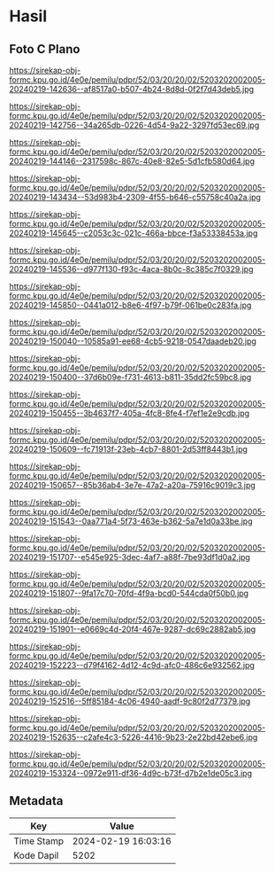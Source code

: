 # Hasil

## Foto C Plano

https://sirekap-obj-formc.kpu.go.id/4e0e/pemilu/pdpr/52/03/20/20/02/5203202002005-20240219-142636--af8517a0-b507-4b24-8d8d-0f2f7d43deb5.jpg

https://sirekap-obj-formc.kpu.go.id/4e0e/pemilu/pdpr/52/03/20/20/02/5203202002005-20240219-142756--34a265db-0226-4d54-9a22-3297fd53ec69.jpg

https://sirekap-obj-formc.kpu.go.id/4e0e/pemilu/pdpr/52/03/20/20/02/5203202002005-20240219-144146--2317598c-867c-40e8-82e5-5d1cfb580d64.jpg

https://sirekap-obj-formc.kpu.go.id/4e0e/pemilu/pdpr/52/03/20/20/02/5203202002005-20240219-143434--53d983b4-2309-4f55-b646-c55758c40a2a.jpg

https://sirekap-obj-formc.kpu.go.id/4e0e/pemilu/pdpr/52/03/20/20/02/5203202002005-20240219-145645--c2053c3c-021c-466a-bbce-f3a53338453a.jpg

https://sirekap-obj-formc.kpu.go.id/4e0e/pemilu/pdpr/52/03/20/20/02/5203202002005-20240219-145536--d977f130-f93c-4aca-8b0c-8c385c7f0329.jpg

https://sirekap-obj-formc.kpu.go.id/4e0e/pemilu/pdpr/52/03/20/20/02/5203202002005-20240219-145850--0441a012-b8e6-4f97-b79f-061be0c283fa.jpg

https://sirekap-obj-formc.kpu.go.id/4e0e/pemilu/pdpr/52/03/20/20/02/5203202002005-20240219-150040--10585a91-ee68-4cb5-9218-0547daadeb20.jpg

https://sirekap-obj-formc.kpu.go.id/4e0e/pemilu/pdpr/52/03/20/20/02/5203202002005-20240219-150400--37d6b09e-f731-4613-b811-35dd2fc59bc8.jpg

https://sirekap-obj-formc.kpu.go.id/4e0e/pemilu/pdpr/52/03/20/20/02/5203202002005-20240219-150455--3b4637f7-405a-4fc8-8fe4-f7ef1e2e9cdb.jpg

https://sirekap-obj-formc.kpu.go.id/4e0e/pemilu/pdpr/52/03/20/20/02/5203202002005-20240219-150609--fc71913f-23eb-4cb7-8801-2d53ff8443b1.jpg

https://sirekap-obj-formc.kpu.go.id/4e0e/pemilu/pdpr/52/03/20/20/02/5203202002005-20240219-150657--85b36ab4-3e7e-47a2-a20a-75916c9019c3.jpg

https://sirekap-obj-formc.kpu.go.id/4e0e/pemilu/pdpr/52/03/20/20/02/5203202002005-20240219-151543--0aa771a4-5f73-463e-b362-5a7e1d0a33be.jpg

https://sirekap-obj-formc.kpu.go.id/4e0e/pemilu/pdpr/52/03/20/20/02/5203202002005-20240219-151707--e545e925-3dec-4af7-a88f-7be93df1d0a2.jpg

https://sirekap-obj-formc.kpu.go.id/4e0e/pemilu/pdpr/52/03/20/20/02/5203202002005-20240219-151807--9fa17c70-70fd-4f9a-bcd0-544cda0f50b0.jpg

https://sirekap-obj-formc.kpu.go.id/4e0e/pemilu/pdpr/52/03/20/20/02/5203202002005-20240219-151901--e0669c4d-20f4-467e-9287-dc69c2882ab5.jpg

https://sirekap-obj-formc.kpu.go.id/4e0e/pemilu/pdpr/52/03/20/20/02/5203202002005-20240219-152223--d79f4162-4d12-4c9d-afc0-486c6e932562.jpg

https://sirekap-obj-formc.kpu.go.id/4e0e/pemilu/pdpr/52/03/20/20/02/5203202002005-20240219-152516--5ff85184-4c06-4940-aadf-9c80f2d77379.jpg

https://sirekap-obj-formc.kpu.go.id/4e0e/pemilu/pdpr/52/03/20/20/02/5203202002005-20240219-152635--c2afe4c3-5226-4416-9b23-2e22bd42ebe6.jpg

https://sirekap-obj-formc.kpu.go.id/4e0e/pemilu/pdpr/52/03/20/20/02/5203202002005-20240219-153324--0972e911-df36-4d9c-b73f-d7b2e1de05c3.jpg


## Metadata

| Key        | Value               |
| ---------- | ------------------- |
| Time Stamp | 2024-02-19 16:03:16 |
| Kode Dapil | 5202                |



